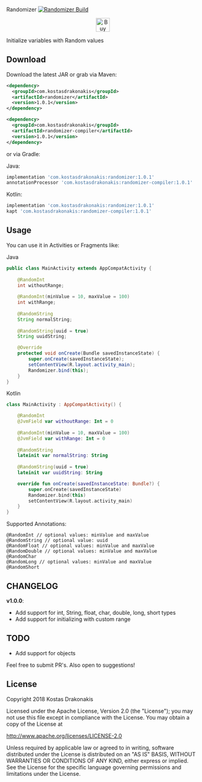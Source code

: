 Randomizer [![Randomizer Build](https://github.com/kostasdrakonakis/randomizer/actions/workflows/android.yml/badge.svg?branch=master)](https://github.com/kostasdrakonakis/randomizer/actions/workflows/android.yml)

<p align="center"><a href='https://ko-fi.com/Z8Z4XWSM' target='_blank'><img height='36' style='border:0px;height:36px;' src='https://az743702.vo.msecnd.net/cdn/kofi4.png?v=2' border='0' alt='Buy Me a Coffee at ko-fi.com' /></a></p>

Initialize variables with Random values

Download
--------

Download the latest JAR or grab via Maven:
```xml
<dependency>
  <groupId>com.kostasdrakonakis</groupId>
  <artifactId>randomizer</artifactId>
  <version>1.0.1</version>
</dependency>
```
```xml
<dependency>
  <groupId>com.kostasdrakonakis</groupId>
  <artifactId>randomizer-compiler</artifactId>
  <version>1.0.1</version>
</dependency>
```

or via Gradle: 

Java:
```groovy
implementation 'com.kostasdrakonakis:randomizer:1.0.1'
annotationProcessor 'com.kostasdrakonakis:randomizer-compiler:1.0.1'
```

Kotlin:
```groovy
implementation 'com.kostasdrakonakis:randomizer:1.0.1'
kapt 'com.kostasdrakonakis:randomizer-compiler:1.0.1'
```
Usage
-----

You can use it in Activities or Fragments like:

Java

```java
public class MainActivity extends AppCompatActivity {
    
    @RandomInt
    int withoutRange;
    
    @RandomInt(minValue = 10, maxValue = 100)
    int withRange;
    
    @RandomString
    String normalString;
    
    @RandomString(uuid = true)
    String uuidString;

    @Override
    protected void onCreate(Bundle savedInstanceState) {
        super.onCreate(savedInstanceState);
        setContentView(R.layout.activity_main);
        Randomizer.bind(this);
    }
}
```

Kotlin

```kotlin
class MainActivity : AppCompatActivity() {

    @RandomInt
    @JvmField var withoutRange: Int = 0
    
    @RandomInt(minValue = 10, maxValue = 100)
    @JvmField var withRange: Int = 0
    
    @RandomString
    lateinit var normalString: String
    
    @RandomString(uuid = true)
    lateinit var uuidString: String

    override fun onCreate(savedInstanceState: Bundle?) {
        super.onCreate(savedInstanceState)
        Randomizer.bind(this)
        setContentView(R.layout.activity_main)
    }
}
```

Supported Annotations:
```text
@RandomInt // optional values: minValue and maxValue
@RandomString // optional value: uuid
@RandomFloat // optional values: minValue and maxValue
@RandomDouble // optional values: minValue and maxValue
@RandomChar 
@RandomLong // optional values: minValue and maxValue
@RandomShort
```

CHANGELOG
----
**v1.0.0**:
* Add support for int, String, float, char, double, long, short types
* Add support for initializing with custom range

TODO
----
+ Add support for objects

Feel free to submit PR's. Also open to suggestions!

License
-------

 Copyright 2018 Kostas Drakonakis

 Licensed under the Apache License, Version 2.0 (the "License");
 you may not use this file except in compliance with the License.
 You may obtain a copy of the License at

 http://www.apache.org/licenses/LICENSE-2.0

 Unless required by applicable law or agreed to in writing, software
 distributed under the License is distributed on an "AS IS" BASIS,
 WITHOUT WARRANTIES OR CONDITIONS OF ANY KIND, either express or implied.
 See the License for the specific language governing permissions and
 limitations under the License.
